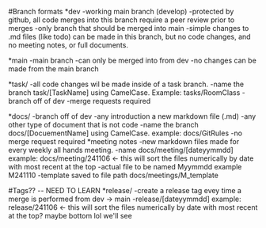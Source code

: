 #Branch formats
*dev
	-working main branch (develop)
	-protected by github, all code merges into this branch require a peer review prior to merges
	-only branch that should be merged into main
	-simple changes to .md files (like todo) can be made in this branch, but no code changes, and no meeting notes, or full documents. 

*main
	-main branch
	-can only be merged into from dev
	-no changes can be made from the main branch
	
*task/
	-all code changes wil be made inside of a task branch. 
	-name the branch task/[TaskName] using CamelCase. Example: tasks/RoomClass
	-branch off of dev
	-merge requests required
	
*docs/
	-branch off of dev
	-any introduction a new markdown file (.md)
	-any other type of document that is not code
	-name the branch docs/[DocuementName] using CamelCase. example: docs/GitRules
	-no merge request required
	*meeting notes
		-new markdown files made for every weekly all hands meeting.
		-name docs/meeting/[dateyymmdd] example: docs/meeting/241106 <- this will sort the files numerically by date with most recent at the top
		-actual file to be named Myymmdd example M241110
		-template saved to file path docs/meetings/M_template



#Tags??	-- NEED TO LEARN
*release/ 
	-create a release tag evey time a merge is performed from dev -> main
	-release/[dateyymmdd] example: release/241106 <- this will sort the files numerically by date with most recent at the top? maybe bottom lol we'll see